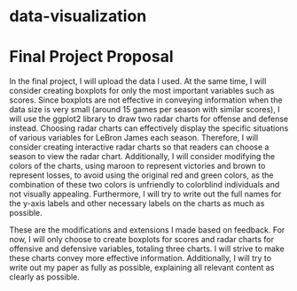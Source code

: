 # data-visualization
# Final Project Proposal

In the final project, I will upload the data I used. At the same time, I will consider creating boxplots for only the most important variables such as scores. Since boxplots are not effective in conveying information when the data size is very small (around 15 games per season with similar scores), I will use the ggplot2 library to draw two radar charts for offense and defense instead. Choosing radar charts can effectively display the specific situations of various variables for LeBron James each season. Therefore, I will consider creating interactive radar charts so that readers can choose a season to view the radar chart. Additionally, I will consider modifying the colors of the charts, using maroon to represent victories and brown to represent losses, to avoid using the original red and green colors, as the combination of these two colors is unfriendly to colorblind individuals and not visually appealing. Furthermore, I will try to write out the full names for the y-axis labels and other necessary labels on the charts as much as possible.

These are the modifications and extensions I made based on feedback. For now, I will only choose to create boxplots for scores and radar charts for offensive and defensive variables, totaling three charts. I will strive to make these charts convey more effective information. Additionally, I will try to write out my paper as fully as possible, explaining all relevant content as clearly as possible.
